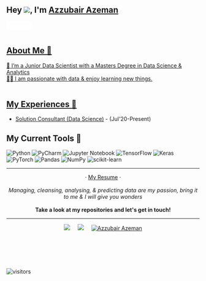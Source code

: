 ## Hey <img src="https://github.com/TheDudeThatCode/TheDudeThatCode/blob/master/Assets/Hi.gif" width="29px">, I'm [Azzubair Azeman](https://www.linkedin.com/in/azzubair-azeman-b96222142/) 


<a href="https://www.linkedin.com/in/azzubair-azeman-b96222142/" target="_blank"><img align="left" alt="Azzubair | LinkedIn" width="22px" src="https://github.com/Aakarsh-B/trying-repos/blob/master/linkedin.svg" />
<a href="https://www.instagram.com/azzubair_azeman/" target="_blank"><img align="left" alt="Azzubair | Instagram" width="22px" src="https://github.com/Aakarsh-B/trying-repos/blob/master/insta.svg" />
<a href="https://twitter.com/ibnuazeman" target="_blank"><img align="left" alt="Azzubair | Twitter" width="22px" src="https://github.com/Aakarsh-B/trying-repos/blob/master/twitter.svg" />
<br><br>
    
## About Me 🚀
🌱 I’m a Junior Data Scientist with a Masters Degree in Data Science & Analytics</br>
👨‍💻 I am passionate with data & enjoy learning new things. </br><br>

## My Experiences 🙌
- [Solution Consultant (Data Science)](https://www.youtube.com/watch?v=GiHC_760Cis&ab_channel=MalaysiaDigitalEconomyCorporation) - (Jul'20-Present)

## My Current Tools 🤖
![Python](https://img.shields.io/badge/python-3670A0?style=for-the-badge&logo=python&logoColor=ffdd54)
![PyCharm](https://img.shields.io/badge/pycharm-143?style=for-the-badge&logo=pycharm&logoColor=black&color=black&labelColor=green)
![Jupyter Notebook](https://img.shields.io/badge/jupyter-%23FA0F00.svg?style=for-the-badge&logo=jupyter&logoColor=white)
![TensorFlow](https://img.shields.io/badge/TensorFlow-%23FF6F00.svg?style=for-the-badge&logo=TensorFlow&logoColor=white)
![Keras](https://img.shields.io/badge/Keras-%23D00000.svg?style=for-the-badge&logo=Keras&logoColor=white)
![PyTorch](https://img.shields.io/badge/PyTorch-%23EE4C2C.svg?style=for-the-badge&logo=PyTorch&logoColor=white)
![Pandas](https://img.shields.io/badge/pandas-%23150458.svg?style=for-the-badge&logo=pandas&logoColor=white)
![NumPy](https://img.shields.io/badge/numpy-%23013243.svg?style=for-the-badge&logo=numpy&logoColor=white)
![scikit-learn](https://img.shields.io/badge/scikit--learn-%23F7931E.svg?style=for-the-badge&logo=scikit-learn&logoColor=white)
    
-----
<p align="center">
  · <a href="https://drive.google.com/file/d/1k9Z_Epxi5FNTr5-8TV4tXekAuiyIsuaL/view?usp=sharing">My Resume</a> · <br><br>
  <i>Managing, cleansing, analysing, & predicting data are my passion, bring it to me & I will give you wonders</i><br><br>
  <b>Take a look at my repositories and let's get in touch!</b>
</p>
  
-----

<p align="center">
<a href="https://twitter.com/ibnuazeman"><img src="https://img.shields.io/twitter/follow/ibnuazeman?style=social" /></a>&nbsp;&nbsp;&nbsp;&nbsp;
<a href="https://www.linkedin.com/in/azzubair-azeman-b96222142/"><img src="https://img.shields.io/badge/-Azzubair%20Azeman-blue?style=flat-square&logo=Linkedin&logoColor=white&link=hhttps://www.linkedin.com/in/azzubair-azeman-b96222142/" /></a>&nbsp;&nbsp;&nbsp;&nbsp
<a href="https://www.instagram.com/azzubair_azeman/" target="_blank"><img src="https://img.shields.io/badge/Azzubair%20Azeman-%23E4405F.svg?&style=flat-square&logo=instagram&logoColor=white" alt="Azzubair Azeman"></a>
</p><br></br>



<br><br>
![visitors](https://visitor-badge.laobi.icu/badge?page_id=azzubair01)
